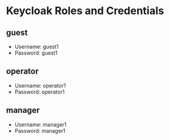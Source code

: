 # Keycloak Roles and Credentials
## guest
- Username: guest1
- Password: guest1

## operator
- Username: operator1
- Password: operator1

## manager
- Username: manager1
- Password: manager1
